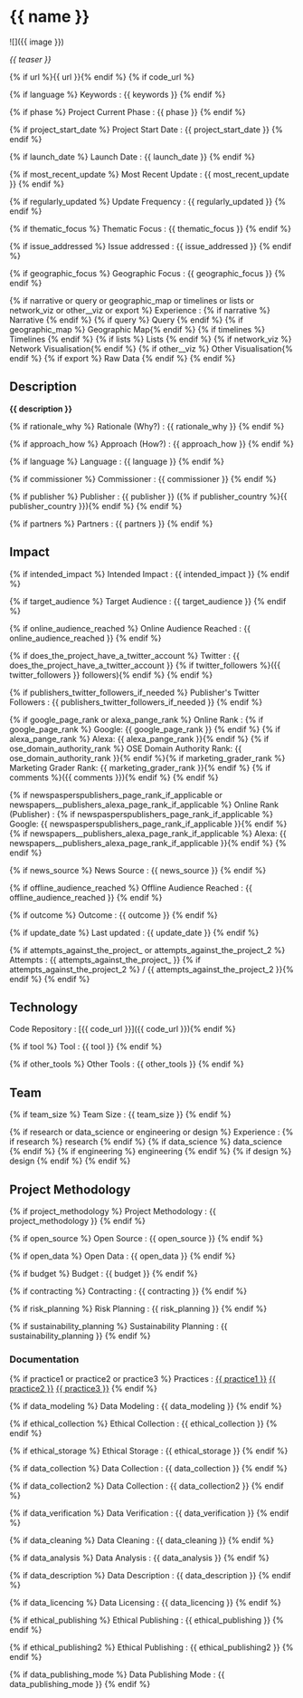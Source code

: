 # {{ name }}

![]({{ image }})

_{{ teaser }}_

{% if url %}{{ url }}{% endif %}
{% if code_url %}

{% if language %}
Keywords
: {{ keywords }}
{% endif %}

{% if phase %}
Project Current Phase
: {{ phase }}
{% endif %}
	
{% if project_start_date %}
Project Start Date
: {{ project_start_date }}
{% endif %}

{% if launch_date %}
Launch Date
: {{ launch_date }}
{% endif %}

{% if most_recent_update %}
Most Recent Update
: {{ most_recent_update }}
{% endif %}

{% if regularly_updated %}
Update Frequency
: {{ regularly_updated }}
{% endif %}

{% if thematic_focus %}
Thematic Focus
: {{ thematic_focus }}
{% endif %}

{% if issue_addressed %}
Issue addressed
: {{ issue_addressed }}
{% endif %}

{% if geographic_focus %}
Geographic Focus
: {{ geographic_focus }}
{% endif %}

{% if narrative or query or geographic_map or timelines or lists or network_viz or other__viz or export %}
Experience
: {% if narrative %} Narrative {% endif %} {% if query %} Query {% endif %} {% if geographic_map %} Geographic Map{% endif %} {% if timelines %} Timelines {% endif %} {% if lists %} Lists {% endif %} {% if network_viz %} Network Visualisation{% endif %} {% if other__viz %} Other Visualisation{% endif %} {% if export %} Raw Data {% endif %}
{% endif %}

## Description

__{{ description }}__

{% if rationale_why %}
Rationale (Why?)
: {{ rationale_why }}
{% endif %}

{% if approach_how %}
Approach (How?)
: {{ approach_how }}
{% endif %}

{% if language %}
Language
: {{ language }}
{% endif %}

{% if commissioner %}
Commissioner
: {{ commissioner }}
{% endif %}

{% if publisher %}
Publisher
: {{ publisher }} ({% if publisher_country %}{{ publisher_country }}){% endif %}
{% endif %}

{% if partners %}
Partners
: {{ partners }}
{% endif %}

## Impact

{% if intended_impact %}
Intended Impact
: {{ intended_impact }}
{% endif %}

{% if target_audience %}
Target Audience
: {{ target_audience }}
{% endif %}

{% if online_audience_reached %}
Online Audience Reached
: {{ online_audience_reached }}
{% endif %}

{% if does_the_project_have_a_twitter_account %}
Twitter
: {{ does_the_project_have_a_twitter_account }} {% if twitter_followers %}({{ twitter_followers }} followers){% endif %}
{% endif %}

{% if publishers_twitter_followers_if_needed %}
Publisher's Twitter Followers
: {{ publishers_twitter_followers_if_needed }}
{% endif %}

{% if google_page_rank or alexa_pange_rank %}
Online Rank
: {% if google_page_rank %} Google: {{ google_page_rank }} {% endif %} {% if alexa_pange_rank %} Alexa: {{ alexa_pange_rank }}{% endif %} {% if ose_domain_authority_rank %} OSE Domain Authority Rank: {{ ose_domain_authority_rank }}{% endif %}{% if marketing_grader_rank %} Marketing Grader Rank: {{ marketing_grader_rank }}{% endif %} {% if comments %}({{ comments }}){% endif %}
{% endif %}

{% if newspasperspublishers_page_rank_if_applicable or newspapers__publishers_alexa_page_rank_if_applicable %}
Online Rank (Publisher)
: {% if newspasperspublishers_page_rank_if_applicable %} Google: {{ newspasperspublishers_page_rank_if_applicable }}{% endif %} {% if newspapers__publishers_alexa_page_rank_if_applicable %} Alexa: {{ newspapers__publishers_alexa_page_rank_if_applicable }}{% endif %}
{% endif %}

{% if news_source %}
News Source
: {{ news_source }}
{% endif %}

{% if offline_audience_reached %}
Offline Audience Reached
: {{ offline_audience_reached }}
{% endif %}

{% if outcome %}
Outcome
: {{ outcome }}
{% endif %}

{% if update_date %}
Last updated
: {{ update_date }}
{% endif %}

{% if attempts_against_the_project_ or attempts_against_the_project_2 %}
Attempts
: {{ attempts_against_the_project_ }} {% if attempts_against_the_project_2 %} / {{ attempts_against_the_project_2 }}{% endif %}
{% endif %}

## Technology

Code Repository
: [{{ code_url }}]({{ code_url }}){% endif %}

{% if tool %}
Tool
: {{ tool }}
{% endif %}

{% if other_tools %}
Other Tools
: {{ other_tools }}
{% endif %}

## Team

{% if team_size %}
Team Size
: {{ team_size }}
{% endif %}


{% if research or data_science or engineering or design %}
Experience
: {% if research %} research {% endif %} {% if data_science %} data_science {% endif %} {% if engineering %} engineering {% endif %} {% if design %} design {% endif %}
{% endif %}

## Project Methodology

{% if project_methodology %}
Project Methodology
: {{ project_methodology }}
{% endif %}

{% if open_source %}
Open Source
: {{ open_source }}
{% endif %}

{% if open_data %}
Open Data
: {{ open_data }}
{% endif %}

{% if budget %}
Budget
: {{ budget }}
{% endif %}

{% if contracting %}
Contracting
: {{ contracting }}
{% endif %}

{% if risk_planning %}
Risk Planning
: {{ risk_planning }}
{% endif %}

{% if sustainability_planning %}
Sustainability Planning
: {{ sustainability_planning }}
{% endif %}

### Documentation

{% if practice1 or practice2 or practice3 %}
Practices
: [{{ practice1 }}](practice1url) [{{ practice2 }}](practice2url) [{{ practice3 }}](practice3url)
{% endif %}

{% if data_modeling %}
Data Modeling
: {{ data_modeling }}
{% endif %}

{% if ethical_collection %}
Ethical Collection
: {{ ethical_collection }}
{% endif %}

{% if ethical_storage %}
Ethical Storage
: {{ ethical_storage }}
{% endif %}

{% if data_collection %}
Data Collection
: {{ data_collection }}
{% endif %}

{% if data_collection2 %}
Data Collection
: {{ data_collection2 }}
{% endif %}

{% if data_verification %}
Data Verification
: {{ data_verification }}
{% endif %}

{% if data_cleaning %}
Data Cleaning
: {{ data_cleaning }}
{% endif %}

{% if data_analysis %}
Data Analysis
: {{ data_analysis }}
{% endif %}

{% if data_description %}
Data Description
: {{ data_description }}
{% endif %}

{% if data_licencing %}
Data Licensing
: {{ data_licencing }}
{% endif %}

{% if ethical_publishing %}
Ethical Publishing
: {{ ethical_publishing }}
{% endif %}

{% if ethical_publishing2 %}
Ethical Publishing
: {{ ethical_publishing2 }}
{% endif %}

{% if data_publishing_mode %}
Data Publishing Mode
: {{ data_publishing_mode }}
{% endif %}